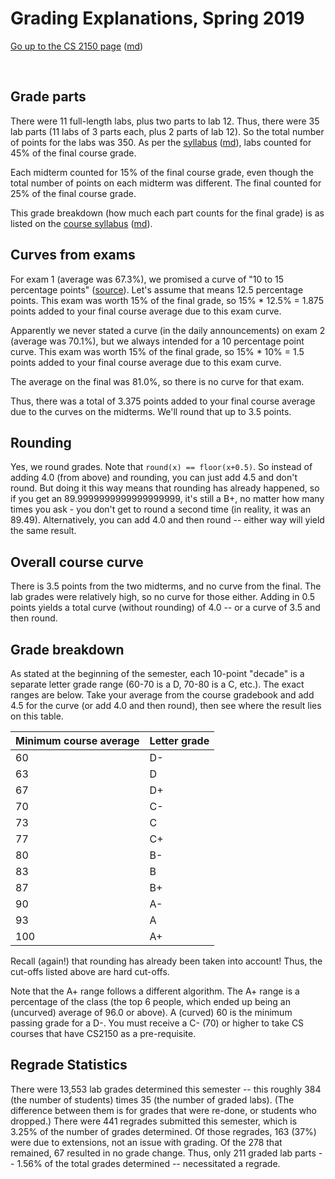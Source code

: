 Grading Explanations, Spring 2019
=================================

[Go up to the CS 2150 page](index.html) ([md](index.md))

&nbsp;  


Grade parts
-----------

There were 11 full-length labs, plus two parts to lab 12.  Thus, there were 35 lab parts (11 labs of 3 parts each, plus 2 parts of lab 12).  So the total number of points for the labs was 350.  As per the [syllabus](syllabus.html) ([md](syllabus.md)), labs counted for 45% of the final course grade.

Each midterm counted for 15% of the final course grade, even though the total number of points on each midterm was different.  The final counted for 25% of the final course grade.

This grade breakdown (how much each part counts for the final grade) is as listed on the [course syllabus](syllabus.html) ([md](syllabus.md)).


Curves from exams
-----------------

For exam 1 (average was 67.3%), we promised a curve of "10 to 15 percentage points" ([source](https://uva-cs.github.io/pdr/uva/daily-announcements.html#/25/1)).  Let's assume that means 12.5 percentage points.  This exam was worth 15% of the final grade, so 15% * 12.5% = 1.875 points added to your final course average due to this exam curve.

Apparently we never stated a curve (in the daily announcements) on exam 2 (average was 70.1%), but we always intended for a 10 percentage point curve.  This exam was worth 15% of the final grade, so 15% * 10% = 1.5 points added to your final course average due to this exam curve.

The average on the final was 81.0%, so there is no curve for that exam.

Thus, there was a total of 3.375 points added to your final course average due to the curves on the midterms.  We'll round that up to 3.5 points.


Rounding
--------

Yes, we round grades. Note that `round(x) == floor(x+0.5)`. So instead of adding 4.0 (from above) and rounding, you can just add 4.5 and don't round.  But doing it this way means that rounding has already happened, so if you get an 89.9999999999999999999, it's still a B+, no matter how many times you ask - you don't get to round a second time (in reality, it was an 89.49).  Alternatively, you can add 4.0 and then round -- either way will yield the same result.


Overall course curve
--------------------

There is 3.5 points from the two midterms, and no curve from the final.  The lab grades were relatively high, so no curve for those either.  Adding in 0.5 points yields a total curve (without rounding) of 4.0 -- or a curve of 3.5 and then round.


Grade breakdown
---------------

As stated at the beginning of the semester, each 10-point "decade" is a separate letter grade range (60-70 is a D, 70-80 is a C, etc.).  The exact ranges are below. Take your average from the course gradebook and add 4.5 for the curve (or add 4.0 and then round), then see where the result lies on this table.

| Minimum course average | Letter grade |
|------------------------|--------------|
| 60 | D- |
| 63 | D |
| 67 | D+ |
| 70 | C- |
| 73 | C |
| 77 | C+ |
| 80 | B- |
| 83 | B |
| 87 | B+ |
| 90 | A- |
| 93 | A |
| 100 | A+ |


Recall (again!) that rounding has already been taken into account!  Thus, the cut-offs listed above are hard cut-offs.

Note that the A+ range follows a different algorithm.  The A+ range is a percentage of the class (the top 6 people, which ended up being an (uncurved) average of 96.0 or above). A (curved) 60 is the minimum passing grade for a D-. You must receive a C- (70) or higher to take CS courses that have CS2150 as a pre-requisite.


Regrade Statistics
------------------

There were 13,553 lab grades determined this semester -- this roughly 384 (the number of students) times 35 (the number of graded labs).  (The difference between them is for grades that were re-done, or students who dropped.)  There were 441 regrades submitted this semester, which is 3.25% of the number of grades determined.  Of those regrades, 163 (37%) were due to extensions, not an issue with grading.  Of the 278 that remained, 67 resulted in no grade change.  Thus, only 211 graded lab parts -- 1.56% of the total grades determined -- necessitated a regrade.
